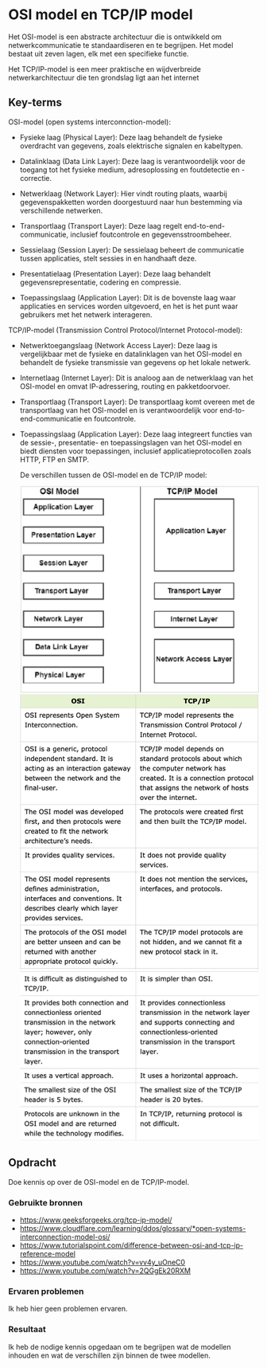 # OSI model en TCP/IP model
Het OSI-model is een abstracte architectuur die is ontwikkeld om netwerkcommunicatie te standaardiseren en te begrijpen. Het model bestaat uit zeven lagen, elk met een specifieke functie.    

Het TCP/IP-model is een meer praktische en wijdverbreide netwerkarchitectuur die ten grondslag ligt aan het internet

## Key-terms
OSI-model (open systems interconnction-model):  
* Fysieke laag (Physical Layer): Deze laag behandelt de fysieke overdracht van gegevens, zoals elektrische signalen en kabeltypen.  

* Datalinklaag (Data Link Layer): Deze laag is verantwoordelijk voor de toegang tot het fysieke medium, adresoplossing en foutdetectie en -correctie.  

* Netwerklaag (Network Layer): Hier vindt routing plaats, waarbij gegevenspakketten worden doorgestuurd naar hun bestemming via verschillende netwerken.  

* Transportlaag (Transport Layer): Deze laag regelt end-to-end-communicatie, inclusief foutcontrole en gegevensstroombeheer.  

* Sessielaag (Session Layer): De sessielaag beheert de communicatie tussen applicaties, stelt sessies in en handhaaft deze.  

* Presentatielaag (Presentation Layer): Deze laag behandelt gegevensrepresentatie, codering en compressie.  

* Toepassingslaag (Application Layer): Dit is de bovenste laag waar applicaties en services worden uitgevoerd, en het is het punt waar gebruikers met het netwerk interageren.    
  
TCP/IP-model (Transmission Control Protocol/Internet Protocol-model):   
* Netwerktoegangslaag (Network Access Layer): Deze laag is vergelijkbaar met de fysieke en datalinklagen van het OSI-model en behandelt de fysieke transmissie van gegevens op het lokale netwerk.  

* Internetlaag (Internet Layer): Dit is analoog aan de netwerklaag van het OSI-model en omvat IP-adressering, routing en pakketdoorvoer.  

* Transportlaag (Transport Layer): De transportlaag komt overeen met de transportlaag van het OSI-model en is verantwoordelijk voor end-to-end-communicatie en foutcontrole.  

* Toepassingslaag (Application Layer): Deze laag integreert functies van de sessie-, presentatie- en toepassingslagen van het OSI-model en biedt diensten voor toepassingen, inclusief applicatieprotocollen zoals HTTP, FTP en SMTP.    
  
  De verschillen tussen de OSI-model en de TCP/IP model:
  
  ![SS.2_Inloggen](../00_includes/02_AWS/1.differenceBetweenOSIAndTCP:IP.png)    
  ![SS.2_Inloggen](../00_includes/02_AWS/2.again.differences.png)   
   ![SS.2_Inloggen](../00_includes/02_AWS/3.followup.differences.png)  
  

## Opdracht  
Doe kennis op over de OSI-model en de TCP/IP-model. 
### Gebruikte bronnen
* https://www.geeksforgeeks.org/tcp-ip-model/
* https://www.cloudflare.com/learning/ddos/glossary/*open-systems-interconnection-model-osi/
* https://www.tutorialspoint.com/difference-between-osi-and-tcp-ip-reference-model    
* https://www.youtube.com/watch?v=vv4y_uOneC0   
* https://www.youtube.com/watch?v=2QGgEk20RXM 

### Ervaren problemen
Ik heb hier geen problemen ervaren. 

### Resultaat
Ik heb de nodige kennis opgedaan om te begrijpen wat de modellen inhouden en wat de verschillen zijn binnen de twee modellen. 